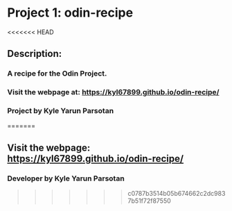 # Project 1: odin-recipe

<<<<<<< HEAD
## Description:
### A recipe for the Odin Project.
### Visit the webpage at: https://kyl67899.github.io/odin-recipe/

### Project by Kyle Yarun Parsotan
=======
## Visit the webpage: https://kyl67899.github.io/odin-recipe/ 

### Developer by Kyle Yarun Parsotan
>>>>>>> c0787b3514b05b674662c2dc9837b51f72f87550
